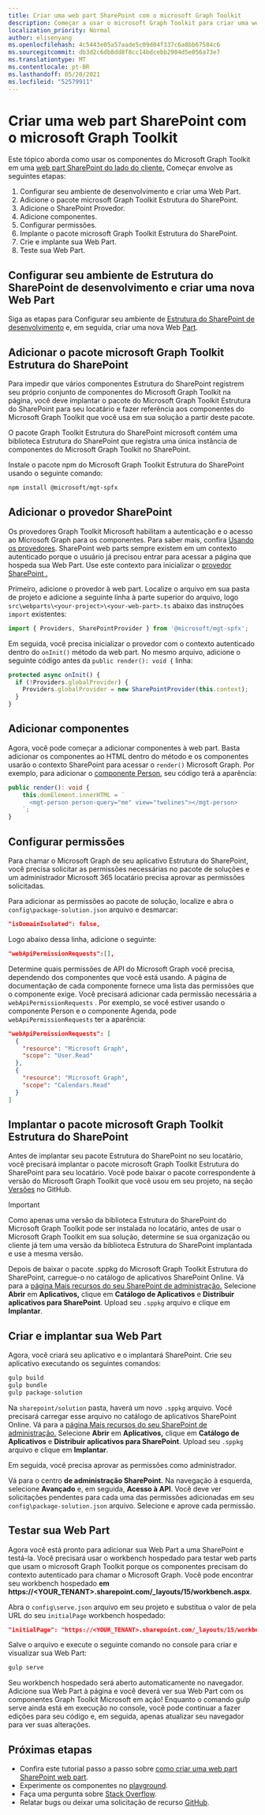 ```yaml
---
title: Criar uma web part SharePoint com o microsoft Graph Toolkit
description: Começar a usar o microsoft Graph Toolkit para criar uma web part SharePoint web part.
localization_priority: Normal
author: elisenyang
ms.openlocfilehash: 4c5443e05a57aade5c09d04f337c6a8bb67584c6
ms.sourcegitcommit: db3d2c6db8dd8f8cc14bdcebb2904d5e056a73e7
ms.translationtype: MT
ms.contentlocale: pt-BR
ms.lasthandoff: 05/20/2021
ms.locfileid: "52579911"
---
```

# <a name="build-a-sharepoint-web-part-with-the-microsoft-graph-toolkit"></a>Criar uma web part SharePoint com o microsoft Graph Toolkit

Este tópico aborda como usar os componentes do Microsoft Graph Toolkit em uma [web part SharePoint do lado do cliente.](/sharepoint/dev/spfx/web-parts/overview-client-side-web-parts) Começar envolve as seguintes etapas:

1. Configurar seu ambiente de desenvolvimento e criar uma Web Part.
1. Adicione o pacote microsoft Graph Toolkit Estrutura do SharePoint.
1. Adicione o SharePoint Provedor.
1. Adicione componentes.
1. Configurar permissões.
1. Implante o pacote microsoft Graph Toolkit Estrutura do SharePoint.
1. Crie e implante sua Web Part.
1. Teste sua Web Part.

## <a name="set-up-your-sharepoint-framework-development-environment-and-create-a-new-web-part"></a>Configurar seu ambiente de Estrutura do SharePoint de desenvolvimento e criar uma nova Web Part

Siga as etapas para Configurar seu ambiente de [Estrutura do SharePoint de desenvolvimento](/sharepoint/dev/spfx/set-up-your-development-environment) e, em seguida, criar uma nova Web [Part](/sharepoint/dev/spfx/web-parts/get-started/build-a-hello-world-web-part).

## <a name="add-the-microsoft-graph-toolkit-sharepoint-framework-package"></a>Adicionar o pacote microsoft Graph Toolkit Estrutura do SharePoint

Para impedir que vários componentes Estrutura do SharePoint registrem seu próprio conjunto de componentes do Microsoft Graph Toolkit na página, você deve implantar o pacote do Microsoft Graph Toolkit Estrutura do SharePoint para seu locatário e fazer referência aos componentes do Microsoft Graph Toolkit que você usa em sua solução a partir deste pacote.

O pacote Graph Toolkit Estrutura do SharePoint microsoft contém uma biblioteca Estrutura do SharePoint que registra uma única instância de componentes do Microsoft Graph Toolkit no SharePoint.

Instale o pacote npm do Microsoft Graph Toolkit Estrutura do SharePoint usando o seguinte comando:

```bash
npm install @microsoft/mgt-spfx
```

## <a name="add-the-sharepoint-provider"></a>Adicionar o provedor SharePoint

Os provedores Graph Toolkit Microsoft habilitam a autenticação e o acesso ao Microsoft Graph para os componentes. Para saber mais, confira [Usando os provedores](../providers/providers.md). SharePoint web parts sempre existem em um contexto autenticado porque o usuário já precisou entrar para acessar a página que hospeda sua Web Part. Use este contexto para inicializar o [provedor SharePoint .](../providers/sharepoint.md)

Primeiro, adicione o provedor à web part. Localize o arquivo em sua pasta de projeto e adicione a seguinte linha à parte superior do arquivo, logo `src\webparts\<your-project>\<your-web-part>.ts` abaixo das instruções `import` existentes:

```ts
import { Providers, SharePointProvider } from '@microsoft/mgt-spfx';
```

Em seguida, você precisa inicializar o provedor com o contexto autenticado dentro do `onInit()` método da web part. No mesmo arquivo, adicione o seguinte código antes da `public render(): void {` linha:

```ts
protected async onInit() {
  if (!Providers.globalProvider) {
    Providers.globalProvider = new SharePointProvider(this.context);
  }
}
```

## <a name="add-components"></a>Adicionar componentes

Agora, você pode começar a adicionar componentes à web part. Basta adicionar os componentes ao HTML dentro do método e os componentes usarão o contexto SharePoint para acessar o `render()` Microsoft Graph. Por exemplo, para adicionar o [componente Person](../components/person.md), seu código terá a aparência:

```ts
public render(): void {
    this.domElement.innerHTML = `
      <mgt-person person-query="me" view="twolines"></mgt-person>
    `;
}
```

## <a name="configure-permissions"></a>Configurar permissões

Para chamar o Microsoft Graph de seu aplicativo Estrutura do SharePoint, você precisa solicitar as permissões necessárias no pacote de soluções e um administrador Microsoft 365 locatário precisa aprovar as permissões solicitadas.

Para adicionar as permissões ao pacote de solução, localize e abra o `config\package-solution.json` arquivo e desmarcar:

```json
"isDomainIsolated": false,
```

Logo abaixo dessa linha, adicione o seguinte:

```json
"webApiPermissionRequests":[],
```

Determine quais permissões de API do Microsoft Graph você precisa, dependendo dos componentes que você está usando. A página de documentação de cada componente fornece uma lista das permissões que o componente exige. Você precisará adicionar cada permissão necessária a `webApiPermissionRequests` . Por exemplo, se você estiver usando o componente Person e o componente Agenda, pode `webApiPermissionRequests` ter a aparência:

```json
"webApiPermissionRequests": [
  {
    "resource": "Microsoft Graph",
    "scope": "User.Read"
  },
  {
    "resource": "Microsoft Graph",
    "scope": "Calendars.Read"
  }
]
```

## <a name="deploy-the-microsoft-graph-toolkit-sharepoint-framework-package"></a>Implantar o pacote microsoft Graph Toolkit Estrutura do SharePoint

Antes de implantar seu pacote Estrutura do SharePoint no seu locatário, você precisará implantar o pacote microsoft Graph Toolkit Estrutura do SharePoint para seu locatário. Você pode baixar o pacote correspondente à versão do Microsoft Graph Toolkit que você usou em seu projeto, na seção [Versões](https://github.com/microsoftgraph/microsoft-graph-toolkit/releases) no GitHub.

>[!IMPORTANT]
>Como apenas uma versão da biblioteca Estrutura do SharePoint do Microsoft Graph Toolkit pode ser instalada no locatário, antes de usar o Microsoft Graph Toolkit em sua solução, determine se sua organização ou cliente já tem uma versão da biblioteca Estrutura do SharePoint implantada e use a mesma versão.

Depois de baixar o pacote .sppkg do Microsoft Graph Toolkit Estrutura do SharePoint, carregue-o no catálogo de aplicativos SharePoint Online. Vá para a [página Mais recursos do seu SharePoint de administração.](https://admin.microsoft.com/sharepoint?page=classicfeatures&modern=true) Selecione **Abrir** em **Aplicativos,** clique em **Catálogo de Aplicativos** e **Distribuir aplicativos para SharePoint**. Upload seu `.sppkg` arquivo e clique em **Implantar**.

## <a name="build-and-deploy-your-web-part"></a>Criar e implantar sua Web Part

Agora, você criará seu aplicativo e o implantará SharePoint. Crie seu aplicativo executando os seguintes comandos:

```bash
gulp build
gulp bundle
gulp package-solution
```

Na `sharepoint/solution` pasta, haverá um novo `.sppkg` arquivo. Você precisará carregar esse arquivo no catálogo de aplicativos SharePoint Online. Vá para a [página Mais recursos do seu SharePoint de administração.](https://admin.microsoft.com/sharepoint?page=classicfeatures&modern=true) Selecione **Abrir** em **Aplicativos,** clique em **Catálogo de Aplicativos** e **Distribuir aplicativos para SharePoint**. Upload seu `.sppkg` arquivo e clique em **Implantar**.

Em seguida, você precisa aprovar as permissões como administrador.

Vá para o centro **de administração SharePoint.** Na navegação à esquerda, selecione **Avançado** e, em seguida, **Acesso à API**. Você deve ver solicitações pendentes para cada uma das permissões adicionadas em seu `config\package-solution.json` arquivo. Selecione e aprove cada permissão.

## <a name="test-your-web-part"></a>Testar sua Web Part

Agora você está pronto para adicionar sua Web Part a uma SharePoint e testá-la. Você precisará usar o workbench hospedado para testar web parts que usam o microsoft Graph Toolkit porque os componentes precisam do contexto autenticado para chamar o Microsoft Graph. Você pode encontrar seu workbench hospedado **em https://<YOUR_TENANT>.sharepoint.com/_layouts/15/workbench.aspx**.

Abra o `config\serve.json` arquivo em seu projeto e substitua o valor de pela URL do seu `initialPage` workbench hospedado:
```json
"initialPage": "https://<YOUR_TENANT>.sharepoint.com/_layouts/15/workbench.aspx",
```
Salve o arquivo e execute o seguinte comando no console para criar e visualizar sua Web Part:

```bash
gulp serve
```

Seu workbench hospedado será aberto automaticamente no navegador. Adicione sua Web Part à página e você deverá ver sua Web Part com os componentes Graph Toolkit Microsoft em ação! Enquanto o comando gulp serve ainda está em execução no console, você pode continuar a fazer edições para seu código e, em seguida, apenas atualizar seu navegador para ver suas alterações.

## <a name="next-steps"></a>Próximas etapas
- Confira este tutorial passo a passo sobre [como criar uma web part SharePoint web part](https://developer.microsoft.com/graph/blogs/a-lap-around-microsoft-graph-toolkit-day-9-microsoft-graph-toolkit-sharepoint-provider/).
- Experimente os componentes no [playground](https://mgt.dev).
- Faça uma pergunta sobre [Stack Overflow](https://aka.ms/mgt-question).
- Relatar bugs ou deixar uma solicitação de recurso [GitHub](https://aka.ms/mgt).
